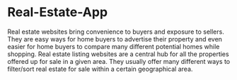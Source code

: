 # Real-Estate-App
Real estate websites bring convenience to buyers and exposure to sellers. 
They are easy ways for home buyers to advertise their property and even easier for home buyers to compare many different potential homes while shopping. 
Real estate listing websites are a central hub for all the properties offered up for sale in a given area. 
They usually offer many different ways to filter/sort real estate for sale within a certain geographical area.

